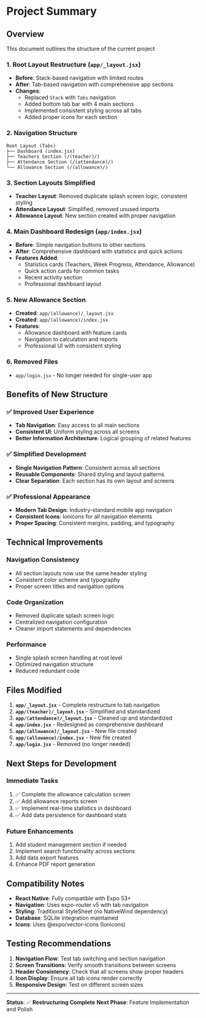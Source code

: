 # Project Summary

## Overview
This document outlines the structure of the current project



### 1. **Root Layout Restructure** (`app/_layout.jsx`)
- **Before**: Stack-based navigation with limited routes
- **After**: Tab-based navigation with comprehensive app sections
- **Changes**:
  - Replaced `Stack` with `Tabs` navigation
  - Added bottom tab bar with 4 main sections
  - Implemented consistent styling across all tabs
  - Added proper icons for each section

### 2. **Navigation Structure**
```
Root Layout (Tabs)
├── Dashboard (index.jsx)
├── Teachers Section (/(teacher)/)
├── Attendance Section (/(attendance)/)
└── Allowance Section (/(allowance)/)
```

### 3. **Section Layouts Simplified**
- **Teacher Layout**: Removed duplicate splash screen logic, consistent styling
- **Attendance Layout**: Simplified, removed unused imports
- **Allowance Layout**: New section created with proper navigation

### 4. **Main Dashboard Redesign** (`app/index.jsx`)
- **Before**: Simple navigation buttons to other sections
- **After**: Comprehensive dashboard with statistics and quick actions
- **Features Added**:
  - Statistics cards (Teachers, Week Progress, Attendance, Allowance)
  - Quick action cards for common tasks
  - Recent activity section
  - Professional dashboard layout

### 5. **New Allowance Section**
- **Created**: `app/(allowance)/_layout.jsx`
- **Created**: `app/(allowance)/index.jsx`
- **Features**:
  - Allowance dashboard with feature cards
  - Navigation to calculation and reports
  - Professional UI with consistent styling

### 6. **Removed Files**
- `app/login.jsx` - No longer needed for single-user app

## Benefits of New Structure

### ✅ **Improved User Experience**
- **Tab Navigation**: Easy access to all main sections
- **Consistent UI**: Uniform styling across all screens
- **Better Information Architecture**: Logical grouping of related features

### ✅ **Simplified Development**
- **Single Navigation Pattern**: Consistent across all sections
- **Reusable Components**: Shared styling and layout patterns
- **Clear Separation**: Each section has its own layout and screens

### ✅ **Professional Appearance**
- **Modern Tab Design**: Industry-standard mobile app navigation
- **Consistent Icons**: Ionicons for all navigation elements
- **Proper Spacing**: Consistent margins, padding, and typography

## Technical Improvements

### **Navigation Consistency**
- All section layouts now use the same header styling
- Consistent color scheme and typography
- Proper screen titles and navigation options

### **Code Organization**
- Removed duplicate splash screen logic
- Centralized navigation configuration
- Cleaner import statements and dependencies

### **Performance**
- Single splash screen handling at root level
- Optimized navigation structure
- Reduced redundant code

## Files Modified

1. **`app/_layout.jsx`** - Complete restructure to tab navigation
2. **`app/(teacher)/_layout.jsx`** - Simplified and standardized
3. **`app/(attendance)/_layout.jsx`** - Cleaned up and standardized
4. **`app/index.jsx`** - Redesigned as comprehensive dashboard
5. **`app/(allowance)/_layout.jsx`** - New file created
6. **`app/(allowance)/index.jsx`** - New file created
7. **`app/login.jsx`** - Removed (no longer needed)

## Next Steps for Development

### **Immediate Tasks**
1. ✅ Complete the allowance calculation screen
2. ✅ Add allowance reports screen
3. ✅ Implement real-time statistics in dashboard
4. ✅ Add data persistence for dashboard stats

### **Future Enhancements**
1. Add student management section if needed
2. Implement search functionality across sections
3. Add data export features
4. Enhance PDF report generation

## Compatibility Notes

- **React Native**: Fully compatible with Expo 53+
- **Navigation**: Uses expo-router v5 with tab navigation
- **Styling**: Traditional StyleSheet (no NativeWind dependency)
- **Database**: SQLite integration maintained
- **Icons**: Uses @expo/vector-icons (Ionicons)

## Testing Recommendations

1. **Navigation Flow**: Test tab switching and section navigation
2. **Screen Transitions**: Verify smooth transitions between screens
3. **Header Consistency**: Check that all screens show proper headers
4. **Icon Display**: Ensure all tab icons render correctly
5. **Responsive Design**: Test on different screen sizes

---

**Status**: ✅ **Restructuring Complete**
**Next Phase**: Feature Implementation and Polish 